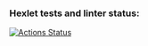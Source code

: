 ### Hexlet tests and linter status:
[![Actions Status](https://github.com/Kennocke/java-project-71/workflows/hexlet-check/badge.svg)](https://github.com/Kennocke/java-project-71/actions)